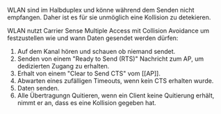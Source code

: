 WLAN sind im Halbduplex und könne während dem Senden nicht empfangen. Daher ist es für sie unmöglich eine Kollision zu detekieren.

WLAN nutzt Carrier Sense Multiple Access mit Collision Avoidance um festzustellen wie und wann Daten gesendet werden dürfen:
1. Auf dem Kanal hören und schauen ob niemand sendet.
2. Senden von einem "Ready to Send (RTS)" Nachricht zum AP, um dedizierten Zugang zu erhalten.
3. Erhalt von einem "Clear to Send CTS" vom [[AP]].
4. Abwarten eines zufälligen Timeouts, wenn kein CTS erhalten wurde.
5. Daten senden.
6. Alle Übertragungn Quitieren, wenn ein Client keine Quitierung erhält, nimmt er an, dass es eine Kollision gegeben hat.
